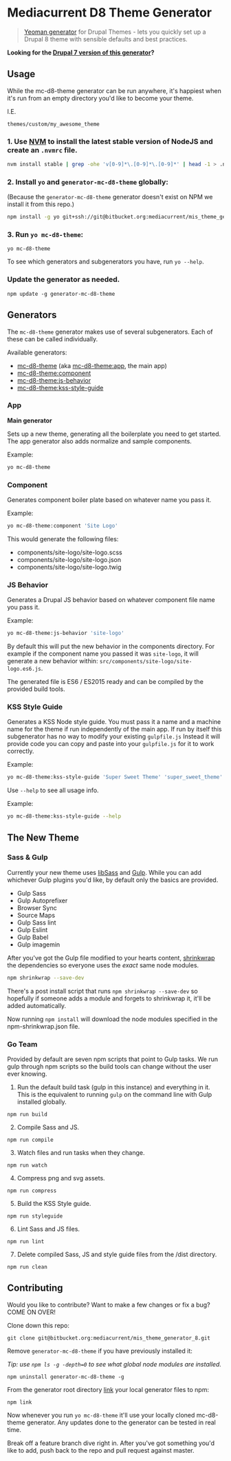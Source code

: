 # Mediacurrent D8 Theme Generator

> [Yeoman generator](http://yeoman.io/) for Drupal Themes - lets you quickly set up a Drupal 8 theme with sensible defaults and best practices.

**Looking for the [Drupal 7 version of this generator](https://bitbucket.org/mediacurrent/mis_theme_generator)?**

## Usage

While the mc-d8-theme generator can be run anywhere, it's happiest when it's run from an empty directory you'd like to become your theme.

I.E.
```
themes/custom/my_awesome_theme
```

### 1. Use [NVM](https://github.com/creationix/nvm) to install the latest stable version of NodeJS and create an `.nvmrc` file.

```bash
nvm install stable | grep -ohe 'v[0-9]*\.[0-9]*\.[0-9]*' | head -1 > .nvmrc && nvm use
```

### 2. Install `yo` and `generator-mc-d8-theme` globally:

(Because the `generator-mc-d8-theme` generator doesn't exist on NPM we install it from this repo.)

```bash
npm install -g yo git+ssh://git@bitbucket.org:mediacurrent/mis_theme_generator_8.git
```

### 3. Run `yo mc-d8-theme`:

```
yo mc-d8-theme
```

To see which generators and subgenerators you have, run `yo --help`.

### Update the generator as needed.

```
npm update -g generator-mc-d8-theme
```

## Generators

The `mc-d8-theme` generator makes use of several subgenerators. Each of these can be called individually.

Available generators:

* [mc-d8-theme](#markdown-header-app) (aka [mc-d8-theme:app](#markdown-header-app), the main app)
* [mc-d8-theme:component](#markdown-header-component)
* [mc-d8-theme:js-behavior](#markdown-header-js-behavior)
* [mc-d8-theme:kss-style-guide](#markdown-header-kss-style-guide)

### App

**Main generator**

Sets up a new theme, generating all the boilerplate you need to get started. The app generator also adds normalize and sample components.

Example:
```bash
yo mc-d8-theme
```

### Component
Generates component boiler plate based on whatever name you pass it.

Example:
```bash
yo mc-d8-theme:component 'Site Logo'
```

This would generate the following files:

- components/site-logo/site-logo.scss
- components/site-logo/site-logo.json
- components/site-logo/site-logo.twig

### JS Behavior
Generates a Drupal JS behavior based on whatever component file name you pass it.

Example:
```bash
yo mc-d8-theme:js-behavior 'site-logo'
```

By default this will put the new behavior in the components directory. For example if
the component name you passed it was `site-logo`, it will generate a new behavior within:
`src/components/site-logo/site-logo.es6.js`.

The generated file is ES6 / ES2015 ready and can be compiled by the provided build tools.

### KSS Style Guide
Generates a KSS Node style guide. You must pass it a name and a machine name for the theme if run independently of the main app. If run by itself this subgenerator has no way to modify your existing `gulpfile.js` Instead it will provide code you can copy and paste into your `gulpfile.js` for it to work correctly.

Example:
```bash
yo mc-d8-theme:kss-style-guide 'Super Sweet Theme' 'super_sweet_theme'
```

Use `--help` to see all usage info.

Example:
```bash
yo mc-d8-theme:kss-style-guide --help
```

## The New Theme

### Sass & Gulp
Currently your new theme uses [libSass](http://sass-lang.com/libsass) and [Gulp](http://gulpjs.com/). While you can add whichever Gulp plugins you'd like, by default only the basics are provided.

* Gulp Sass
* Gulp Autoprefixer
* Browser Sync
* Source Maps
* Gulp Sass lint
* Gulp Eslint
* Gulp Babel
* Gulp imagemin

After you've got the Gulp file modified to your hearts content, [shrinkwrap](https://docs.npmjs.com/cli/shrinkwrap) the dependencies so everyone uses the _exact_ same node modules.

```bash
npm shrinkwrap --save-dev
```

There's a post install script that runs `npm shrinkwrap --save-dev` so hopefully if someone adds a module and forgets to shrinkwrap it, it'll be added automatically.

Now running `npm install` will download the node modules specified in the npm-shrinkwrap.json file.

### Go Team

Provided by default are seven npm scripts that point to Gulp tasks. We run gulp through npm scripts so the build tools can change without the user ever knowing.

1. Run the default build task (gulp in this instance) and everything in it.
  This is the equivalent to running `gulp` on the command line with Gulp installed globally.
  ```
  npm run build
  ```

2. Compile Sass and JS.
  ```
  npm run compile
  ```

3. Watch files and run tasks when they change.
  ```
  npm run watch
  ```

4. Compress png and svg assets.
  ```
  npm run compress
  ```

5. Build the KSS Style guide.
  ```
  npm run styleguide
  ```

6. Lint Sass and JS files.
  ```
  npm run lint
  ```

7. Delete compiled Sass, JS and style guide files from the /dist directory.
  ```
  npm run clean
  ```

## Contributing
Would you like to contribute? Want to make a few changes or fix a bug? COME ON OVER!

Clone down this repo:
```
git clone git@bitbucket.org:mediacurrent/mis_theme_generator_8.git
```

Remove `generator-mc-d8-theme` if you have previously installed it:

_Tip: use `npm ls -g -depth=0` to see what global node modules are installed._

```
npm uninstall generator-mc-d8-theme -g
```

From the generator root directory [link](https://docs.npmjs.com/cli/link) your local generator files to npm:

```
npm link
```

Now whenever you run `yo mc-d8-theme` it'll use your locally cloned mc-d8-theme generator. Any updates done to the generator can be tested in real time.

Break off a feature branch dive right in. After you've got something you'd like to add, push back to the repo and pull request against master.